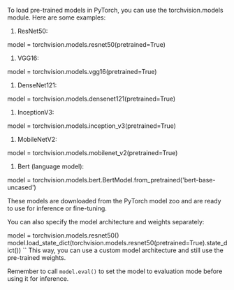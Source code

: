 To load pre-trained models in PyTorch, you can use the torchvision.models module. Here are some examples:

1. ResNet50:

model = torchvision.models.resnet50(pretrained=True)

1. VGG16:

model = torchvision.models.vgg16(pretrained=True)

1. DenseNet121:

model = torchvision.models.densenet121(pretrained=True)

1. InceptionV3:

model = torchvision.models.inception_v3(pretrained=True)

1. MobileNetV2:

model = torchvision.models.mobilenet_v2(pretrained=True)

1. Bert (language model):

model = torchvision.models.bert.BertModel.from_pretrained('bert-base-uncased')

These models are downloaded from the PyTorch model zoo and are ready to use for inference or fine-tuning.

You can also specify the model architecture and weights separately:

model = torchvision.models.resnet50()
model.load_state_dict(torchvision.models.resnet50(pretrained=True).state_dict())
``
This way, you can use a custom model architecture and still use the pre-trained weights.

Remember to call `model.eval()` to set the model to evaluation mode before using it for inference.
